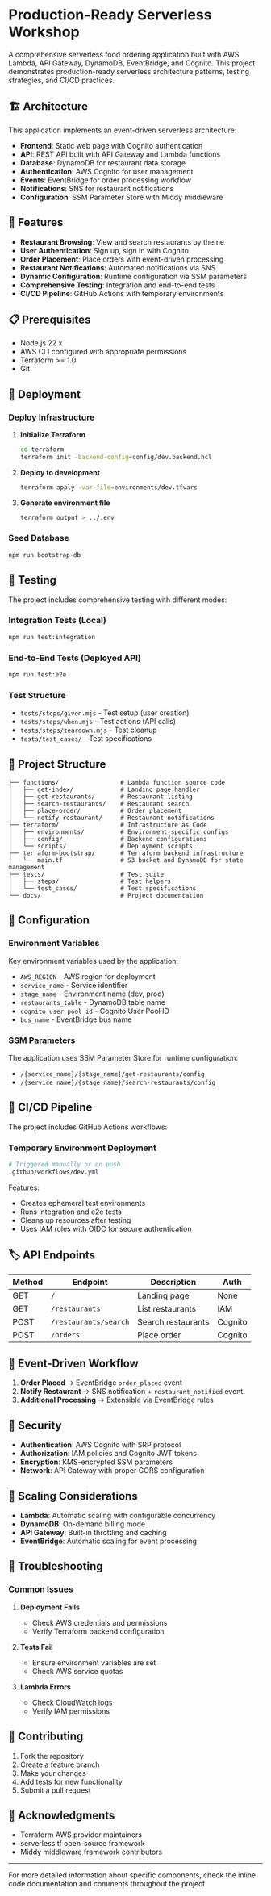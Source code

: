 # Production-Ready Serverless Workshop

A comprehensive serverless food ordering application built with AWS Lambda, API Gateway, DynamoDB, EventBridge, and Cognito.
This project demonstrates production-ready serverless architecture patterns, testing strategies, and CI/CD practices.

## 🏗️ Architecture

This application implements an event-driven serverless architecture:

- **Frontend**: Static web page with Cognito authentication
- **API**: REST API built with API Gateway and Lambda functions
- **Database**: DynamoDB for restaurant data storage
- **Authentication**: AWS Cognito for user management
- **Events**: EventBridge for order processing workflow
- **Notifications**: SNS for restaurant notifications
- **Configuration**: SSM Parameter Store with Middy middleware

## 🚀 Features

- **Restaurant Browsing**: View and search restaurants by theme
- **User Authentication**: Sign up, sign in with Cognito
- **Order Placement**: Place orders with event-driven processing
- **Restaurant Notifications**: Automated notifications via SNS
- **Dynamic Configuration**: Runtime configuration via SSM parameters
- **Comprehensive Testing**: Integration and end-to-end tests
- **CI/CD Pipeline**: GitHub Actions with temporary environments

## 📋 Prerequisites

- Node.js 22.x
- AWS CLI configured with appropriate permissions
- Terraform >= 1.0
- Git

## 🚀 Deployment

### Deploy Infrastructure

1. **Initialize Terraform**
   ```bash
   cd terraform
   terraform init -backend-config=config/dev.backend.hcl
   ```

2. **Deploy to development**
   ```bash
   terraform apply -var-file=environments/dev.tfvars
   ```

3. **Generate environment file**
   ```bash
   terraform output > ../.env
   ```

### Seed Database

```bash
npm run bootstrap-db
```

## 🧪 Testing

The project includes comprehensive testing with different modes:

### Integration Tests (Local)
```bash
npm run test:integration
```

### End-to-End Tests (Deployed API)
```bash
npm run test:e2e
```

### Test Structure
- `tests/steps/given.mjs` - Test setup (user creation)
- `tests/steps/when.mjs` - Test actions (API calls)
- `tests/steps/teardown.mjs` - Test cleanup
- `tests/test_cases/` - Test specifications

## 📁 Project Structure

```
├── functions/                 # Lambda function source code
│   ├── get-index/             # Landing page handler
│   ├── get-restaurants/       # Restaurant listing
│   ├── search-restaurants/    # Restaurant search
│   ├── place-order/           # Order placement
│   └── notify-restaurant/     # Restaurant notifications
├── terraform/                 # Infrastructure as Code
│   ├── environments/          # Environment-specific configs
│   ├── config/                # Backend configurations
│   └── scripts/               # Deployment scripts
├── terraform-bootstrap/       # Terraform backend infrastructure
│   └── main.tf                # S3 bucket and DynamoDB for state management
├── tests/                     # Test suite
│   ├── steps/                 # Test helpers
│   └── test_cases/            # Test specifications
└── docs/                      # Project documentation
```

## 🔧 Configuration

### Environment Variables

Key environment variables used by the application:

- `AWS_REGION` - AWS region for deployment
- `service_name` - Service identifier
- `stage_name` - Environment name (dev, prod)
- `restaurants_table` - DynamoDB table name
- `cognito_user_pool_id` - Cognito User Pool ID
- `bus_name` - EventBridge bus name

### SSM Parameters

The application uses SSM Parameter Store for runtime configuration:
- `/{service_name}/{stage_name}/get-restaurants/config`
- `/{service_name}/{stage_name}/search-restaurants/config`

## 🔄 CI/CD Pipeline

The project includes GitHub Actions workflows:

### Temporary Environment Deployment
```bash
# Triggered manually or on push
.github/workflows/dev.yml
```

Features:
- Creates ephemeral test environments
- Runs integration and e2e tests
- Cleans up resources after testing
- Uses IAM roles with OIDC for secure authentication

## 🏷️ API Endpoints

| Method | Endpoint | Description | Auth |
|--------|----------|-------------|------|
| GET    | `/`      | Landing page | None |
| GET    | `/restaurants` | List restaurants | IAM |
| POST   | `/restaurants/search` | Search restaurants | Cognito |
| POST   | `/orders` | Place order | Cognito |

## 🎯 Event-Driven Workflow

1. **Order Placed** → EventBridge `order_placed` event
2. **Notify Restaurant** → SNS notification + `restaurant_notified` event
3. **Additional Processing** → Extensible via EventBridge rules

## 🔐 Security

- **Authentication**: AWS Cognito with SRP protocol
- **Authorization**: IAM policies and Cognito JWT tokens
- **Encryption**: KMS-encrypted SSM parameters
- **Network**: API Gateway with proper CORS configuration

## 🚀 Scaling Considerations

- **Lambda**: Automatic scaling with configurable concurrency
- **DynamoDB**: On-demand billing mode
- **API Gateway**: Built-in throttling and caching
- **EventBridge**: Automatic scaling for event processing

## 🐛 Troubleshooting

### Common Issues

1. **Deployment Fails**
   - Check AWS credentials and permissions
   - Verify Terraform backend configuration

2. **Tests Fail**
   - Ensure environment variables are set
   - Check AWS service quotas

3. **Lambda Errors**
   - Check CloudWatch logs
   - Verify IAM permissions

## 🤝 Contributing

1. Fork the repository
2. Create a feature branch
3. Make your changes
4. Add tests for new functionality
5. Submit a pull request

## 🙏 Acknowledgments

- Terraform AWS provider maintainers
- serverless.tf open-source framework
- Middy middleware framework contributors

---

For more detailed information about specific components, check the inline code documentation and comments throughout the project.

